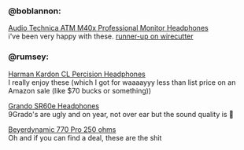 ### @boblannon:
[Audio Technica ATM M40x Professional Monitor Headphones](https://www.amazon.com/Audio-Technica-ATH-M40x-Professional-Monitor-Headphones/dp/B00HVLUR54)<br/>
i've been very happy with these. [runner-up on wirecutter](http://thewirecutter.com/reviews/the-best-150-over-ear-headphones/)

### @rumsey:
[Harman Kardon CL Percision Headphones](https://www.amazon.com/Harman-Kardon-CL-Precision-Headphones/dp/B00A3RVNXI/ref=sr_1_15?s=electronics&ie=UTF8&qid=1465919480&sr=1-15&keywords=harmon+kardon)<br/>
I really enjoy these (which I got for waaaayyy less than list price on an Amazon sale (like $70 bucks or something))

[Grando SR60e Headphones](https://www.amazon.com/Grado-SR60e-Headphones/dp/B00KYTNU9U/ref=sr_1_1?s=electronics&ie=UTF8&qid=1465919544&sr=1-1&keywords=grado+sr60)<br/>
9Grado's are ugly and on year, not over ear but the sound quality is :100:

[Beyerdynamic 770 Pro 250 ohms](https://www.amazon.com/Beyerdynamic-770-PRO-250-ohms/dp/B0006NL5SM)<br/>
Oh and if you can find a deal, these are the shit
